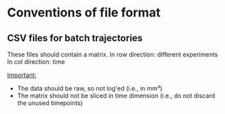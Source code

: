 # Conventions of file format

## CSV files for batch trajectories
These files should contain a matrix.
In row direction: different experiments
In col direction: time 

<u>Important:</u>
- The data should be raw, so not log'ed (i.e., in mm³) 
- The matrix should not be sliced in time dimension (i.e., do not discard the unused timepoints)